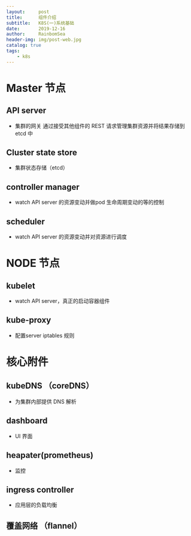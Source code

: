 ```yaml
---
layout:     post
title:      组件介绍 
subtitle:   K8S(一)系统基础
date:       2019-12-16
author:     RainbomSea
header-img: img/post-web.jpg
catalog: true
tags:
    - k8s
---	
```

# Master 节点				
## API server
* 集群的网关 通过接受其他组件的 REST 请求管理集群资源并将结果存储到 etcd 中
## Cluster state store
* 集群状态存储（etcd）
## controller manager
* watch API server 的资源变动并做pod 生命周期变动的等的控制
## scheduler
* watch API server 的资源变动并对资源进行调度

# NODE 节点
## kubelet 
* watch API server，真正的启动容器组件
## kube-proxy
* 配置server iptables 规则

# 核心附件
## kubeDNS （coreDNS）
* 为集群内部提供 DNS 解析
## dashboard
* UI 界面
## heapater(prometheus)
* 监控
## ingress controller
* 应用层的负载均衡
## 覆盖网络 （flannel）
